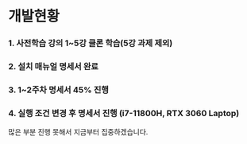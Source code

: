 # 개발현황

### 1. 사전학습 강의 1~5강 클론 학습(5강 과제 제외)

### 2. 설치 매뉴얼 명세서 완료

### 3. 1~2주차 명세서 45% 진행

### 4. 실행 조건 변경 후 명세서 진행 (i7-11800H, RTX 3060 Laptop)

많은 부분 진행 못해서 지금부터 집중하겠습니다.